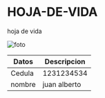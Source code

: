 # HOJA-DE-VIDA
hoja de vida

![foto](https://www.pepamalagafotografia.com/wp-content/uploads/2020/01/Foto-de-perfil-profesional-Pepa-Malaga-Fotografia_05-683x1024.jpg)

|Datos|Descripcion|
|-----|-----------|
|Cedula|1231234534|
|nombre|juan alberto|


